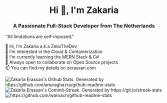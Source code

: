 <h1 align="center">Hi 👋, I'm Zakaria</h1>
<h3 align="center">A Passionate Full-Stack Developer from The Netherlands</h3>

''All limitations are self-imposed."

👋 Hi, I’m Zakaria a.k.a ZekoTheDev <br>
👀 I’m interested in the Cloud & Containerization <br>
🌱 I’m currently learning the MERN Stack & C# <br>
🤝 Always open to collaborate on Open Source projects<br>
📫 You can find my details on zerassan.com <br>

<img align='center' src='https://github-readme-stats.vercel.app/api?username=ZekoTheDev&show_icons=true&theme=omni&hide_border=true' alt="Zakaria Erassan's Github Stats. Generated by https://github.com/anuraghazra/github-readme-stats"/>

<img align='center' src='http://github-readme-streak-stats.herokuapp.com?user=ZekoTheDev&theme=omni&hide_border=true' alt="Zakaria Erassan's Commit-Streak. Generated by https://git.io/streak-stats"/>

<img src='https://github-readme-stats.vercel.app/api/top-langs/?username=ZekoTheDev&layout=compact&theme=omni&hide_border=true' alt='https://github.com/waroach/github-readme-stats'/>
